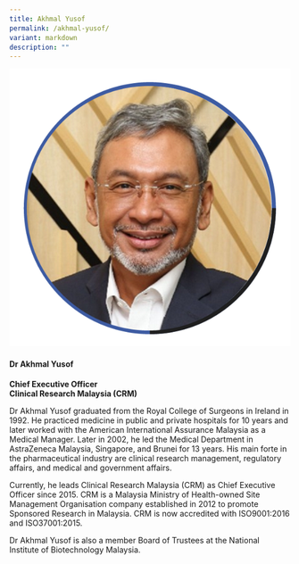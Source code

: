 ```yaml
---
title: Akhmal Yusof
permalink: /akhmal-yusof/
variant: markdown
description: ""
---
```

<div class="row">
<div class="col is-3">
<img src="/images/Speakers_AkhmalYusof.png">
</div>
<div class="col is-9 speaker-details">
	<h4><b>Dr Akhmal Yusof</b></h4>
<b>Chief Executive Officer<br>
Clinical Research Malaysia (CRM)</b>
	
<p>Dr Akhmal Yusof graduated from the Royal College of Surgeons in Ireland in 1992. He practiced medicine in public and private hospitals for 10 years and later worked with the American International Assurance Malaysia as a Medical Manager. Later in 2002, he led the Medical Department in AstraZeneca Malaysia, Singapore, and Brunei for 13 years. His main forte in the pharmaceutical industry are clinical research management, regulatory affairs, and medical and government affairs. </p>
	
<p>Currently, he leads Clinical Research Malaysia (CRM) as Chief Executive Officer since 2015. CRM is a Malaysia Ministry of Health-owned Site Management Organisation company established in 2012 to promote Sponsored Research in Malaysia. CRM is now accredited with ISO9001:2016 and ISO37001:2015. 

Dr Akhmal Yusof is also a member Board of Trustees at the National Institute of Biotechnology Malaysia.
</p>
</div>
</div>
